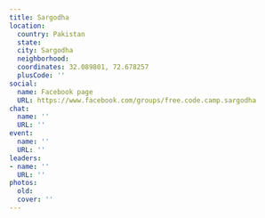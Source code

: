 ```yaml
---
title: Sargodha
location:
  country: Pakistan
  state: 
  city: Sargodha
  neighborhood: 
  coordinates: 32.089801, 72.678257
  plusCode: ''
social:
  name: Facebook page
  URL: https://www.facebook.com/groups/free.code.camp.sargodha
chat:
  name: ''
  URL: ''
event:
  name: ''
  URL: ''
leaders:
- name: ''
  URL: ''
photos:
  old: 
  cover: ''
---
```

